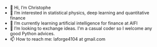 - 👋 Hi, I’m Christophe
- 👀 I’m interested in statistical physics, deep learning and quantitative finance
- 🌱 I’m currently learning artificial intelligence for finance at AIFI
- 💞️ I’m looking to exchange ideas. I'm a casual coder so I welcome any good Python advices.
- 📫 How to reach me: laforge4104 at gmail.com

<!---
ChristopheLaforge/ChristopheLaforge is a ✨ special ✨ repository because its `README.md` (this file) appears on your GitHub profile.
You can click the Preview link to take a look at your changes.
--->
